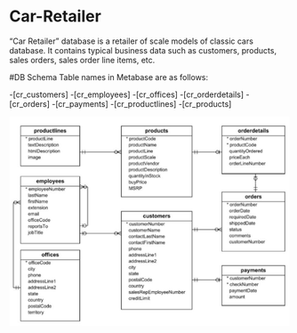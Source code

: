 # Car-Retailer
“Car Retailer” database is a retailer of scale models of classic cars database. It contains typical business data such as customers, products, sales orders, sales order line items, etc.

#DB Schema
Table names in Metabase are as follows:

-[cr_customers]
-[cr_employees]
-[cr_offices]
-[cr_orderdetails]
-[cr_orders]
-[cr_payments]
-[cr_productlines]
-[cr_products]

![alt text](https://github.com/KopiteArnab/Car-Retailer/blob/f62671910e935859080cb400df07059a3c72601e/ERD.jpg)
